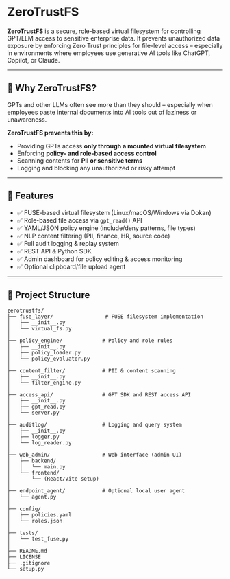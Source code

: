 # ZeroTrustFS

**ZeroTrustFS** is a secure, role-based virtual filesystem for controlling GPT/LLM access to sensitive enterprise data. It prevents unauthorized data exposure by enforcing Zero Trust principles for file-level access – especially in environments where employees use generative AI tools like ChatGPT, Copilot, or Claude.

---

## 🔐 Why ZeroTrustFS?

GPTs and other LLMs often see more than they should – especially when employees paste internal documents into AI tools out of laziness or unawareness.

**ZeroTrustFS prevents this by:**
- Providing GPTs access **only through a mounted virtual filesystem**
- Enforcing **policy- and role-based access control**
- Scanning contents for **PII or sensitive terms**
- Logging and blocking any unauthorized or risky attempt

---

## 🚀 Features

- ✅ FUSE-based virtual filesystem (Linux/macOS/Windows via Dokan)
- ✅ Role-based file access via `gpt_read()` API
- ✅ YAML/JSON policy engine (include/deny patterns, file types)
- ✅ NLP content filtering (PII, finance, HR, source code)
- ✅ Full audit logging & replay system
- ✅ REST API & Python SDK
- ✅ Admin dashboard for policy editing & access monitoring
- ✅ Optional clipboard/file upload agent

---

## 🧱 Project Structure

```plaintext
zerotrustfs/
├── fuse_layer/                 # FUSE filesystem implementation
│   ├── __init__.py
│   └── virtual_fs.py
│
├── policy_engine/             # Policy and role rules
│   ├── __init__.py
│   ├── policy_loader.py
│   └── policy_evaluator.py
│
├── content_filter/            # PII & content scanning
│   ├── __init__.py
│   └── filter_engine.py
│
├── access_api/                # GPT SDK and REST access API
│   ├── __init__.py
│   ├── gpt_read.py
│   └── server.py
│
├── auditlog/                  # Logging and query system
│   ├── __init__.py
│   ├── logger.py
│   └── log_reader.py
│
├── web_admin/                 # Web interface (admin UI)
│   ├── backend/
│   │   └── main.py
│   └── frontend/
│       └── (React/Vite setup)
│
├── endpoint_agent/            # Optional local user agent
│   └── agent.py
│
├── config/
│   ├── policies.yaml
│   └── roles.json
│
├── tests/
│   └── test_fuse.py
│
├── README.md
├── LICENSE
├── .gitignore
└── setup.py
